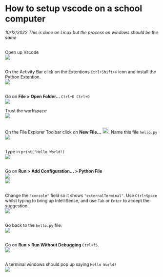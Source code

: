 # How to setup vscode on a school computer
*10/12/2022 This is done on Linux but the process on windows should be the same*<br><br>

Open up Vscode
<br>![](1.png)<br><br>

On the Activity Bar click on the Extentions `Ctrl+Shift+X` icon
and install the Python Extention.
<br>![](2.png)<br><br>

Go on **File > Open Folder...** `Ctrl+K Ctrl+O`
<br>![](3.png)

Trust the workspace
<br>![](4.png)<br><br>

On the File Explorer Toolbar click on **New File...** <img src="new-file.svg" width="20em"/>. Name this file `hello.py` 
<br>![](5.png)<br><br>

Type in `print("Hello World!)`
<br>![](6.png)<br><br>

Go on **Run > Add Configuration... > Python File**
<br>![](7.png)<br>![](8.png)<br><br>

Change the `"console"` field so it shows `"externalTerminal"`. Use `Ctrl+Space` whilst typing to bring up IntelliSense, and use `Tab` or `Enter` to accept the suggestion.
<br>![](9.png)<br><br>

Go back to the `hello.py` file. 
<br>![](10.png)<br><br>

Go on **Run > Run Without Debugging** `Ctrl+f5`.
<br>![](11.png)<br><br>

A terminal windows should pop up saying `Hello World!`
<br>![](12.png)
